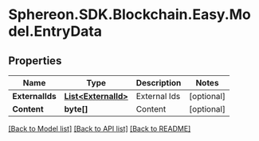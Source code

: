 # Sphereon.SDK.Blockchain.Easy.Model.EntryData
## Properties

Name | Type | Description | Notes
------------ | ------------- | ------------- | -------------
**ExternalIds** | [**List&lt;ExternalId&gt;**](ExternalId.md) | External Ids | [optional] 
**Content** | **byte[]** | Content | [optional] 

[[Back to Model list]](../README.md#documentation-for-models) [[Back to API list]](../README.md#documentation-for-api-endpoints) [[Back to README]](../README.md)

